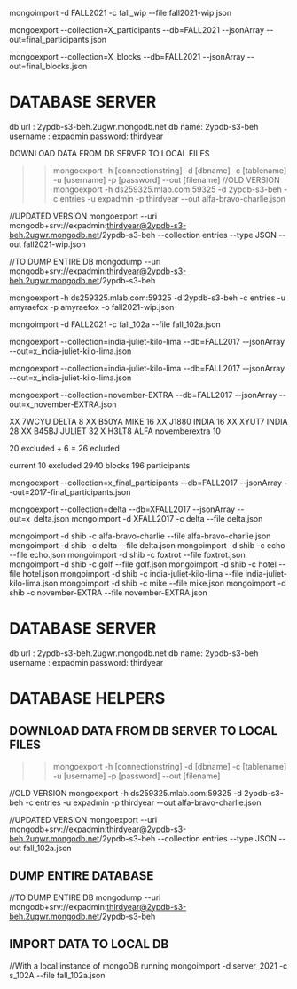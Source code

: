 mongoimport -d FALL2021 -c fall_wip --file fall2021-wip.json

mongoexport --collection=X_participants --db=FALL2021 --jsonArray --out=final_participants.json

mongoexport --collection=X_blocks --db=FALL2021 --jsonArray --out=final_blocks.json

# DATABASE SERVER
db url : 2ypdb-s3-beh.2ugwr.mongodb.net
db name: 2ypdb-s3-beh
username : expadmin
password: thirdyear



DOWNLOAD DATA FROM DB SERVER TO LOCAL FILES

>> mongoexport -h [connectionstring] -d [dbname] -c [tablename] -u [username] -p [password] --out [filename]
//OLD VERSION
mongoexport -h ds259325.mlab.com:59325 -d 2ypdb-s3-beh -c entries -u expadmin -p thirdyear --out alfa-bravo-charlie.json

//UPDATED VERSION
mongoexport --uri mongodb+srv://expadmin:thirdyear@2ypdb-s3-beh.2ugwr.mongodb.net/2ypdb-s3-beh --collection entries --type JSON --out fall2021-wip.json

//TO DUMP ENTIRE DB
mongodump --uri mongodb+srv://expadmin:thirdyear@2ypdb-s3-beh.2ugwr.mongodb.net/2ypdb-s3-beh

mongoexport -h ds259325.mlab.com:59325 -d 2ypdb-s3-beh -c entries -u amyraefox -p amyraefox -o fall2021-wip.json

mongoimport -d FALL2021 -c fall_102a --file fall_102a.json


mongoexport --collection=india-juliet-kilo-lima --db=FALL2017 --jsonArray --out=x_india-juliet-kilo-lima.json


mongoexport --collection=india-juliet-kilo-lima --db=FALL2017 --jsonArray --out=x_india-juliet-kilo-lima.json

mongoexport --collection=november-EXTRA --db=FALL2017 --jsonArray --out=x_november-EXTRA.json

XX 7WCYU DELTA 8
XX B50YA MIKE 16
XX J1880 INDIA 16
XX XYUT7 INDIA 28
XX B45BJ JULIET 32
X H3LT8 ALFA novemberextra 10



20 excluded + 6 = 26 ecluded

current
10 excluded
2940 blocks
196 participants



mongoexport --collection=x_final_participants --db=FALL2017 --jsonArray --out=2017-final_participants.json


mongoexport --collection=delta --db=XFALL2017 --jsonArray --out=x_delta.json
mongoimport -d XFALL2017 -c delta --file delta.json


mongoimport -d shib -c alfa-bravo-charlie --file alfa-bravo-charlie.json
mongoimport -d shib -c delta --file delta.json
mongoimport -d shib -c echo --file echo.json
mongoimport -d shib -c foxtrot --file foxtrot.json
mongoimport -d shib -c golf --file golf.json
mongoimport -d shib -c hotel --file hotel.json
mongoimport -d shib -c india-juliet-kilo-lima --file india-juliet-kilo-lima.json
mongoimport -d shib -c mike --file mike.json
mongoimport -d shib -c november-EXTRA --file november-EXTRA.json



# DATABASE SERVER
db url : 2ypdb-s3-beh.2ugwr.mongodb.net
db name: 2ypdb-s3-beh
username : expadmin
password: thirdyear

# DATABASE HELPERS


## DOWNLOAD DATA FROM DB SERVER TO LOCAL FILES

>> mongoexport -h [connectionstring] -d [dbname] -c [tablename] -u [username] -p [password] --out [filename]

//OLD VERSION
mongoexport -h ds259325.mlab.com:59325 -d 2ypdb-s3-beh -c entries -u expadmin -p thirdyear --out alfa-bravo-charlie.json

//UPDATED VERSION
mongoexport --uri mongodb+srv://expadmin:thirdyear@2ypdb-s3-beh.2ugwr.mongodb.net/2ypdb-s3-beh --collection entries --type JSON --out fall_102a.json

## DUMP ENTIRE DATABASE

//TO DUMP ENTIRE DB
mongodump --uri mongodb+srv://expadmin:thirdyear@2ypdb-s3-beh.2ugwr.mongodb.net/2ypdb-s3-beh


## IMPORT DATA TO LOCAL DB

//With a local instance of mongoDB running
mongoimport -d server_2021 -c s_102A  --file fall_102a.json
